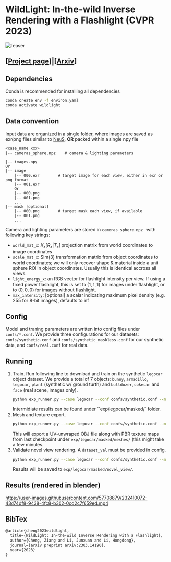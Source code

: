 # WildLight: In-the-wild Inverse Rendering with a Flashlight (CVPR 2023)
![Teaser](https://junxuan-li.github.io/wildlight-website/static/images/teaser.jpg)
## \[[Project page](https://junxuan-li.github.io/wildlight-website/)\]|\[[Arxiv](https://arxiv.org/abs/2303.14190)\]

## Dependencies
Conda is recommended for installing all dependencies
```bash
conda create env -f environ.yaml
conda activate wildlight
```

## Data convention
Input data are organized in a single folder, where images are saved as exr/png files similar to [NeuS](https://github.com/Totoro97/NeuS), __OR__ packed within a single npy file
```
<case_name xxx>
|-- cameras_sphere.npz    # camera & lighting parameters

|-- images.npy
Or
|-- image
    |-- 000.exr        # target image for each view, either in exr or png format
    |-- 001.exr
    Or
    |-- 000.png        
    |-- 001.png
    ...
|-- mask [optional]
    |-- 000.png        # target mask each view, if available
    |-- 001.png
    ...
```
Camera and lighting parameters are stored in `cameras_sphere.npz ` with following key strings:
- `world_mat_x`: $K_x[R_x|T_x]$ projection matrix from world coordinates to image coordinates
- `scale_mat_x`: Sim(3) transformation matrix from object coordinates to world coordinates; we will only recover shape & material inside a unit sphere ROI in object coordinates. Usually this is identical accross all views.
- `light_energy_x`: an RGB vector for flashlight intensity per view. If using a fixed power flashlight, this is set to $(1,1,1)$ for images under flashlight, or to $(0,0,0)$ for images without flashlight.
- `max_intensity`: \[optional\] a scalar indicating maximum pixel density (e.g. 255 for 8-bit images), defaults to inf


## Config
Model and traning parameters are written into config files under `confs/*.conf`. We provide three configurations for our datasets: `confs/synthetic.conf` and `confs/synthetic_maskless.conf` for our synthetic data, and `confs/real.conf` for real data.

## Running

1. Train. Run following line to download and train on the synthetic `legocar` object dataset. We provide a total of 7 objects: `bunny`, `armadillo`, `legocar`, `plant` (synthetic w/ ground turth) and `bulldozer`, `cokecan` and `face` (real scene, images only).
    ```bash
    python exp_runner.py --case legocar --conf confs/synthetic.conf --mode train --download_dataset
    ```
    Intermidiate results can be found under ``exp/legocar/masked/` folder. 
2. Mesh and texture export.
    ```bash
    python exp_runner.py --case legocar --conf confs/synthetic.conf --mode validate_geometry --is_continue
    ```
    This will export a UV-unwraped OBJ file along with PBR texture maps from last checkpoint under `exp/legocar/masked/meshes/` (this might take a few minutes.
3. Validate novel view rendering. A `dataset_val` must be provided in config.
    ```bash
    python exp_runner.py --case legocar --conf confs/synthetic.conf --mode validate_image --is_continue
    ```
    Results will be saved to `exp/legocar/masked/novel_view/`.

## Results (rendered in blender)



https://user-images.githubusercontent.com/57708879/232410072-43d74df8-9438-4fc8-b302-0cd2c7f659ed.mp4



## BibTex
```latex
@article{cheng2023wildlight,
  title={WildLight: In-the-wild Inverse Rendering with a Flashlight},
  author={Cheng, Ziang and Li, Junxuan and Li, Hongdong},
  journal={arXiv preprint arXiv:2303.14190},
  year={2023}
}
```
